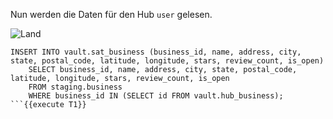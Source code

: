 Nun werden die Daten für den Hub `user` gelesen.

![Land](https://www.dasoertliche.de/img/stage/Land2.jpg)

```
INSERT INTO vault.sat_business (business_id, name, address, city, state, postal_code, latitude, longitude, stars, review_count, is_open)
    SELECT business_id, name, address, city, state, postal_code, latitude, longitude, stars, review_count, is_open
    FROM staging.business
    WHERE business_id IN (SELECT id FROM vault.hub_business);
```{{execute T1}}